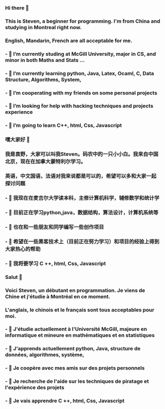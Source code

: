 ### Hi there 👋
### This is Steven, a beginner for programming. I'm from China and studying in Montreal right now.
### English, Mandarin, French are all acceptable for me.
### - 🔭 I’m currently studing at McGill University, major in CS, and minor in both Maths and Stats ...
### - 🌱 I’m currently learning python, Java, Latex, Ocaml, C, Data Structure, Algorithms, System, 
### - 👯 I’m cooperating with my friends on some personal projects
### - 🤔 I’m looking for help with hacking techniques and projects experience
### - 🤔 I’m going to learn C++, html, Css, Javascript

### 嘿大家好 👋
### 我是袁野，大家可以叫我Steven。码农中的一只小小白。我来自中国北京，现在在加拿大蒙特利尔学习。
### 英语，中文国语，法语对我来说都是可以的，希望可以多和大家一起探讨问题
### - 🔭 我现在在麦吉尔大学读本科，主修计算机科学，辅修数学和统计学
### - 🌱 目前正在学习python,java，数据结构，算法设计，计算机系统等
### - 👯 也在和一些朋友和同学编写一些创作项目
### - 🤔 希望在一些黑客技术上（目前正在努力学习）和项目的经验上得到大家热心的帮助
### - 🤔 我将要学习 C ++, html, Css, Javascript

### Salut 👋
### Voici Steven, un débutant en programmation. Je viens de Chine et j'étudie à Montréal en ce moment.
### L'anglais, le chinois et le français sont tous acceptables pour moi.
### - 🔭 J'étudie actuellement à l'Université McGill, majeure en informatique et mineure en mathématiques et en statistiques
### - 🌱 J'apprends actuellement python, Java, structure de données, algorithmes, système,
### - 👯 Je coopère avec mes amis sur des projets personnels
### - 🤔 Je recherche de l'aide sur les techniques de piratage et l'expérience des projets
### - 🤔 Je vais apprendre C ++, html, Css, Javascript

<!--
**StevenYuan666/StevenYuan666** is a ✨ _special_ ✨ repository because its `README.md` (this file) appears on your GitHub profile.

Here are some ideas to get you started:


-->

